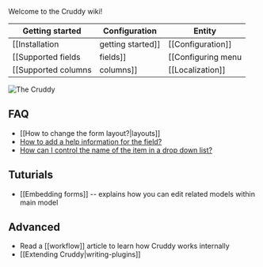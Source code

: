 Welcome to the Cruddy wiki!

Getting started                  | Configuration                | Entity
-------------------------------- | ---------------------------- | ----------------------------------
[[Installation|getting started]] | [[Configuration]]            | [[Components overview|the entity]]
[[Supported fields|fields]]      | [[Configuring menu|menu]]    | [[Validation]]
[[Supported columns|columns]]    | [[Localization]]             | [Tuning entity](schema#tuning)

![The Cruddy](https://drive.google.com/uc?id=0B8WgmUNiDzmySlZEeGFlRVdwbzQ)

## FAQ

*   [[How to change the form layout?|layouts]]
*   [How to add a help information for the field?](localization#specifying-help-message)
*   [How can I control the name of the item in a drop down list?](schema#setting-title-attribute-property)

## Tuturials

* [[Embedding forms]] -- explains how you can edit related models within main model

## Advanced

* Read a [[workflow]] article to learn how Cruddy works internally
* [[Extending Cruddy|writing-plugins]]